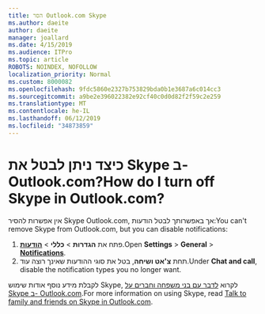 ```yaml
---
title: הסר Outlook.com Skype
ms.author: daeite
author: daeite
manager: joallard
ms.date: 4/15/2019
ms.audience: ITPro
ms.topic: article
ROBOTS: NOINDEX, NOFOLLOW
localization_priority: Normal
ms.custom: 8000082
ms.openlocfilehash: 9fdc5860e2327b753829bda0b1e3687a6c014cc3
ms.sourcegitcommit: a9be2e396022382e92cf40c0d0d82f2f59c2e259
ms.translationtype: MT
ms.contentlocale: he-IL
ms.lasthandoff: 06/12/2019
ms.locfileid: "34873859"
---
```

# <a name="how-do-i-turn-off-skype-in-outlookcom"></a><span data-ttu-id="edcba-102">כיצד ניתן לבטל את Skype ב- Outlook.com?</span><span class="sxs-lookup"><span data-stu-id="edcba-102">How do I turn off Skype in Outlook.com?</span></span>

<span data-ttu-id="edcba-103">אין אפשרות להסיר Skype Outlook.com, אך באפשרותך לבטל הודעות:</span><span class="sxs-lookup"><span data-stu-id="edcba-103">You can't remove Skype from Outlook.com, but you can disable notifications:</span></span>

1. <span data-ttu-id="edcba-104">פתח את **הגדרות** > **כללי** > **[הודעות](https://outlook.live.com/mail/options/general/notifications)**.</span><span class="sxs-lookup"><span data-stu-id="edcba-104">Open **Settings** > **General** > **[Notifications](https://outlook.live.com/mail/options/general/notifications)**.</span></span> 
2. <span data-ttu-id="edcba-105">תחת **צ'אט ושיחה**, בטל את סוגי ההודעות שאינך רוצה עוד.</span><span class="sxs-lookup"><span data-stu-id="edcba-105">Under **Chat and call**, disable the notification types you no longer want.</span></span>

<span data-ttu-id="edcba-106">לקבלת מידע נוסף אודות שימוש Skype, לקרוא [לדבר עם בני משפחה וחברים על Skype ב- Outlook.com](https://support.office.com/article/83c6a5b1-3921-479c-b9e9-e753ce59c1fa).</span><span class="sxs-lookup"><span data-stu-id="edcba-106">For more information on using Skype, read [Talk to family and friends on Skype in Outlook.com](https://support.office.com/article/83c6a5b1-3921-479c-b9e9-e753ce59c1fa).</span></span>